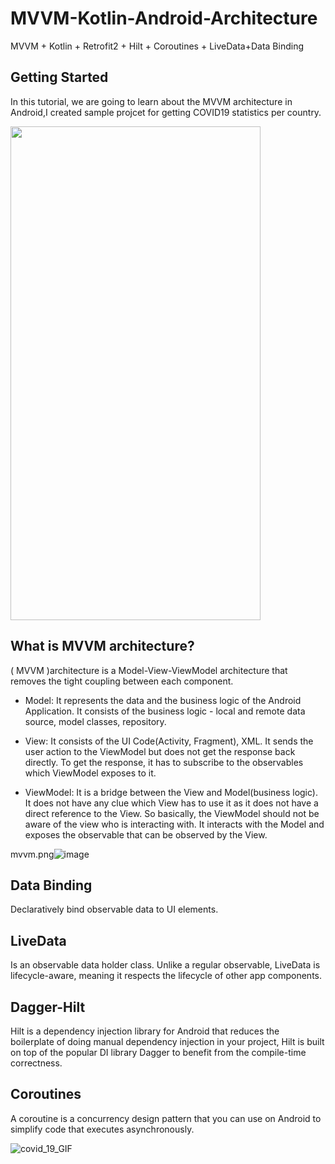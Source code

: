 # MVVM-Kotlin-Android-Architecture
MVVM + Kotlin + Retrofit2 + Hilt + Coroutines + LiveData+Data Binding

## Getting Started
In this tutorial, we are going to learn about the MVVM architecture in Android,I created sample projcet for getting COVID19 statistics per country.

<img src="https://user-images.githubusercontent.com/17107040/115163628-3432b900-a0bb-11eb-87ca-ed5f5181faf9.gif" width="400" height="790">


## What is MVVM architecture?
( MVVM )architecture is a Model-View-ViewModel architecture that removes the tight coupling between each component. 

- Model:
It represents the data and the business logic of the Android Application. It consists of the business logic - local and remote data source, model classes, repository.

- View:
It consists of the UI Code(Activity, Fragment), XML. It sends the user action to the ViewModel but does not get the response back directly. To get the response, it has to subscribe to the observables which ViewModel exposes to it.

- ViewModel:
It is a bridge between the View and Model(business logic). It does not have any clue which View has to use it as it does not have a direct reference to the View. So basically, the ViewModel should not be aware of the view who is interacting with. It interacts with the Model and exposes the observable that can be observed by the View.

mvvm.png![image](https://user-images.githubusercontent.com/17107040/115162429-84f2e380-a0b4-11eb-926e-b2b8ca78fc26.png)

## Data Binding
Declaratively bind observable data to UI elements.

## LiveData
Is an observable data holder class. Unlike a regular observable, LiveData is lifecycle-aware, meaning it respects the lifecycle of other app components.

## Dagger-Hilt
Hilt is a dependency injection library for Android that reduces the boilerplate of doing manual dependency injection in your project,
Hilt is built on top of the popular DI library Dagger to benefit from the compile-time correctness.

## Coroutines
A coroutine is a concurrency design pattern that you can use on Android to simplify code that executes asynchronously.




![covid_19_GIF](https://user-images.githubusercontent.com/17107040/115163633-3bf25d80-a0bb-11eb-9df8-d6a7dd3abcd7.gif)
